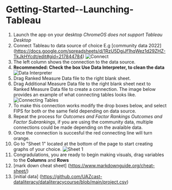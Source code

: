 # Getting-Started--Launching-Tableau
1. Launch the app on your desktop *ChromeOS does not support Tableau Desktop*
2. Connect Tableau to data source of choice E.g [community data 2022] (https://docs.google.com/spreadsheets/d/1RzU5DgjJf1hqWez1d29ZHZ-TkJkHYcdt/edit#gid=217844784)
 ![Connect](https://www.tutorialspoint.com/tableau/images/data_source_1.JPG)
4. The left column shows the connection to the data source.
5.  **Recommended: Check the box Use Data Interpreter, to clean the data**
  ![Data Interpreter](https://help.tableau.com/current/pro/desktop/en-us/Img/data_interpreter5.png) 
6. Drag Ranked Measure Data file to the right blank sheet. 
7. Drag Additional Measure Data file to the right blank sheet next to Ranked Measure Data file to create a connection. The image below provides an example of what connecting tables looks like.
![Connecting Tables](https://images.squarespace-cdn.com/content/v1/57bfa51129687fe4f8df9bbe/1532731174003-5H76YX99FQPBLXHNH2HE/51-1.png)
8. To make this connection works modify the drop boxes below, and select FIPS for both or the same field depending on data source.
9. Repeat the process for *Outcomes and Factor Rankings* *Outcomes and Factor Subrankings*, if you are using the community data, multiple connections could be made depending on the avalaible data.
10. Once the connection is succesful the red connecting line will turn orange. 
11. Go to "Sheet 1" located at the bottom of the page to start creating graphs of your choice. 
![Sheet 1](https://help.tableau.com/current/pro/desktop/en-us/Img/gs_connect8.png)
12. Congradulations, you are ready to begin making visuals, drag variables to the **Columns** and **Rows**
13. [mark down cheat sheet] (https://www.markdownguide.org/cheat-sheet/) 
14. [initial data] (https://github.com/UAZcast-dataliteracy/dataliteracycourse/blob/main/project.csv) 
